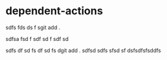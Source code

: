 # dependent-actions

sdfs
fds
ds
f
sgit add .

sdfsa
fsd
f
sdf
sd
f
sdf
sd

sdfs
df
sd
fs
df
sd
fs
dgit add .
sdfsd
sdfs
sfsd
sf
dsfsdfsfsddfs